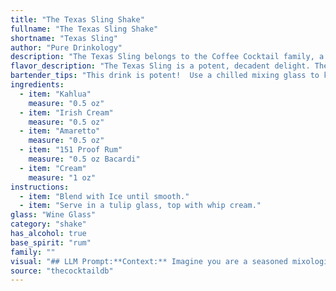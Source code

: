```yaml
---
title: "The Texas Sling Shake"
fullname: "The Texas Sling Shake"
shortname: "Texas Sling"
author: "Pure Drinkology"
description: "The Texas Sling belongs to the Coffee Cocktail family, a category of drinks featuring coffee liqueur. This particular concoction likely originated in the 1980s, born from the era's love for sweet, layered cocktails.  "
flavor_description: "The Texas Sling is a potent, decadent delight. The Kahlua and Amaretto bring rich, coffee and almond notes. Irish Cream adds creamy sweetness and a touch of vanilla, while the 151 Proof Rum contributes a fiery, boozy kick.  The cream rounds out the flavors, creating a smooth, luxurious texture. Expect a rich, complex cocktail with a lingering warmth and a hint of danger. "
bartender_tips: "This drink is potent!  Use a chilled mixing glass to keep it cool.  Start with a small pour of 151, as a little goes a long way.  Don't over-shake - you want a smooth texture, not a milkshake.  Garnish with a sprinkle of cocoa powder or a cherry, but keep it simple to let the flavors shine. "
ingredients:
  - item: "Kahlua"
    measure: "0.5 oz"
  - item: "Irish Cream"
    measure: "0.5 oz"
  - item: "Amaretto"
    measure: "0.5 oz"
  - item: "151 Proof Rum"
    measure: "0.5 oz Bacardi"
  - item: "Cream"
    measure: "1 oz"
instructions:
  - item: "Blend with Ice until smooth."
  - item: "Serve in a tulip glass, top with whip cream."
glass: "Wine Glass"
category: "shake"
has_alcohol: true
base_spirit: "rum"
family: ""
visual: "## LLM Prompt:**Context:** Imagine you are a seasoned mixologist, renowned for your ability to create beautiful and delicious cocktails.  You've just finished crafting a Texas Sling – a cocktail made with Kahlua, Irish Cream, Amaretto, 151 Proof Rum, and cream. **Prompt:** Describe the appearance of the Texas Sling in detail. Consider the following aspects:* **Color:** What is the overall color of the drink? Does it have any distinct layers? * **Texture:** Is it smooth and creamy? Does it have any visible pieces of ice? * **Presentation:** Is the drink served in a specific glass? How is it garnished? * **Overall Impression:** What is the overall visual appeal of this cocktail? Does it look inviting and delicious?**Bonus:** Include specific details that evoke the Texas Sling name, such as elements that might remind you of the state of Texas. "
source: "thecocktaildb"
---
```


